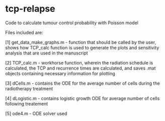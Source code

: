 # tcp-relapse
Code to calculate tumour control probability with Poisson model

Files included are:

[1] get_data_make_graphs.m - function that should be called by the user, shows how TCP_calc function is used to generate the plots and sensitivity analysis that are used in the manuscript

[2] TCP_calc.m - workhorse function, wherein the radiation schedule is calculated, the TCP and recurrence times are calculated, and saves .mat objects containing necessary information for plotting

[3] dCells.m - contains the ODE for the average number of cells during the radiotherapy treatment

[4] dLogistic.m - contains logistic growth ODE for average number of cells following treatement

[5] ode4.m - ODE solver used
